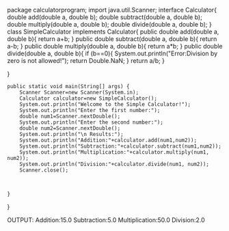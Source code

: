 package calculatorprogram;
import java.util.Scanner;
interface Calculator{
    double add(double a, double b);
    double subtract(double a, double b);
    double multiply(double a, double b);
    double divide(double a, double b);
}
class SimpleCalculator implements Calculator{
    public double add(double a, double b){
        return a+b;
    }
    public double subtract(double a, double b){
        return a-b;
    }
    public double multiply(double a, double b){
        return a*b;
    }
    public double divide(double a, double b){
        if (b==0){
            System.out.println("Error:Division by zero is not allowed!");
            return Double.NaN;
        }
        return a/b;
    }
    
}
   
    public static void main(String[] args) {
        Scanner Scanner=new Scanner(System.in);
        Calculator calculator=new SimpleCalculator();
        System.out.println("Welcome to the Simple Calculator!");
        System.out.println("Enter the first number:");
        double num1=Scanner.nextDouble();
        System.out.println("Enter the second number:");
        double num2=Scanner.nextDouble();
        System.out.println("\n Results:");
        System.out.println("Addition:"+calculator.add(num1,num2));
        System.out.println("Subtraction:"+calculator.subtract(num1,num2));
        System.out.println("Multiplication:"+calculator.multiply(num1, num2));
        System.out.println("Division:"+calculator.divide(num1, num2));
        Scanner.close();


               
    }
    
}


OUTPUT:
Addition:15.0
Subtraction:5.0
Multiplication:50.0
Division:2.0
